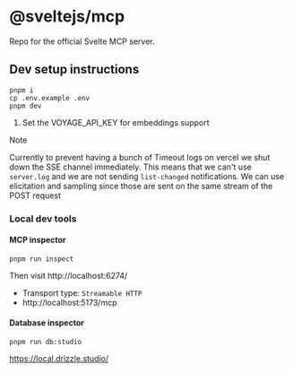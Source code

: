 # @sveltejs/mcp

Repo for the official Svelte MCP server.

## Dev setup instructions

```
pnpm i
cp .env.example .env
pnpm dev
```

1. Set the VOYAGE_API_KEY for embeddings support

> [!NOTE]
> Currently to prevent having a bunch of Timeout logs on vercel we shut down the SSE channel immediately. This means that we can't use `server.log` and we are not sending `list-changed` notifications. We can use elicitation and sampling since those are sent on the same stream of the POST request

### Local dev tools

#### MCP inspector

```
pnpm run inspect
```

Then visit http://localhost:6274/

- Transport type: `Streamable HTTP`
- http://localhost:5173/mcp

#### Database inspector

```
pnpm run db:studio
```

https://local.drizzle.studio/
